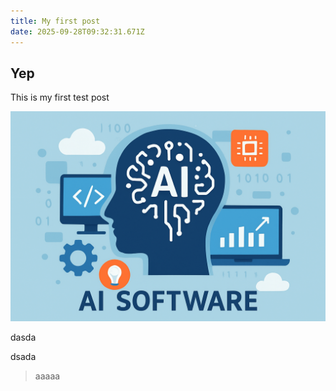 ```yaml
---
title: My first post
date: 2025-09-28T09:32:31.671Z
---
```


## Yep

This is my first test post

![75528a54-7f9e-4673-b09c-e47bd34dce80.png](https://raw.githubusercontent.com/subtirelumihail/microblog-my-first-blog/main/images/1759041414121-75528a54-7f9e-4673-b09c-e47bd34dce80.png)

dasda

dsada

> aaaaa

